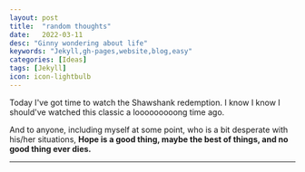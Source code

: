 ```yaml
---
layout: post
title:  "random thoughts"
date:   2022-03-11
desc: "Ginny wondering about life"
keywords: "Jekyll,gh-pages,website,blog,easy"
categories: [Ideas]
tags: [Jekyll]
icon: icon-lightbulb
---
```


Today I've got time to watch the Shawshank redemption. I know I know I should've watched this classic a looooooooong time ago.

And to anyone, including myself at some point, who is a bit desperate with his/her situations,
**Hope is a good thing, maybe the best of things, and no good thing ever dies.**




---

